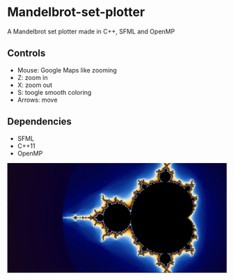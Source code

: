# Mandelbrot-set-plotter
A Mandelbrot set plotter made in C++, SFML and OpenMP

## Controls
- Mouse: Google Maps like zooming
- Z: zoom in
- X: zoom out
- S: toogle smooth coloring
- Arrows: move

## Dependencies
- SFML
- C++11
- OpenMP

![alt text](/docs/screenshot.JPG)
